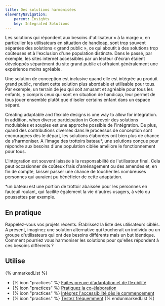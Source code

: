 ```yaml
---
title: Des solutions harmonisées
eleventyNavigation:
    parent: Insights
    key: Integrated Solutions
---
```


Les solutions qui répondent aux besoins d'utilisateur « à la marge », en particulier les utilisateurs en situation de
handicap, sont trop souvent séparées des solutions « grand public », ce qui aboutit à des solutions trop coûteuses et à
l'exclusion d'une population distincte. Dans le passé, par exemple, les sites internet accessibles par un lecteur
d'écran étaient développés séparément du site grand public et offraient généralement une expérience moins agréable.

Une solution de conception est inclusive quand elle est intégrée au produit grand public, rendant cette solution plus
abordable et utilisable pour tous. Par exemple, un terrain de jeu qui soit amusant et agréable pour tous les enfants, y
compris ceux qui sont en situation de handicap, leur permet de tous jouer ensemble plutôt que d'isoler certains enfant
dans un espace séparé.

Creating adaptable and flexible designs is one way to allow for integration. In addition, when diverse participation in
Concevoir des solutions modulables et souples est une approche possible de l'intégration. De plus, quand des
contributions diverses dans le processus de conception sont encouragées dès le départ, les solutions élaborées ont bien
plus de chance de s'harmoniser. A l'image des trottoirs bateau*, une solutions conçue pour répondre aux besoins d'une
population ciblée améliore le fonctionnement pour tous.

L'intégration est souvent laissée à la responsabilité de l'utilisateur final. Cela peut occasionner de coûteux frais
d'aménagement ou des amendes et, en fin de compte, laisser passer une chance de toucher les nombreuses personnes qui
auraient pu bénéficier de cette adaptation.

*un bateau est une portion de trottoir abaissée pour les personnes en fauteuil roulant, qui facilite également la vie
d'autres usagers, à vélo ou poussettes par exemple.

## En pratique

Rappelez-vous vos projets récents. Établissez la liste des utilisateurs ciblés. A présent, imaginez une solution
alternative qui toucherait un individu ou un groupe d'utilisateurs qui ont des besoins différents mais un but identique.
Comment pourriez vous harmoniser les solutions pour qu'elles répondent à ces besoins différents ?

## Utilise

{% unmarkedList %}
* {% icon "practices" %} [Faites preuve d'adaptation et de flexibilité](../../pratiques/faites-preuve-dadaptation-et-de-flexibilite/)
* {% icon "practices" %} [Pratiquez la co-élaboration](../../pratiques/pratiquez-la-co-elaboration/)
* {% icon "practices" %} [Intégrez l'accessibilité dès le commencement](../../pratiques/integrez-laccessibilite-des-le-commencement/)
* {% icon "practices" %} [Testez fréquemment](../../pratiques/testez-frequemment/)
{% endunmarkedList %}
